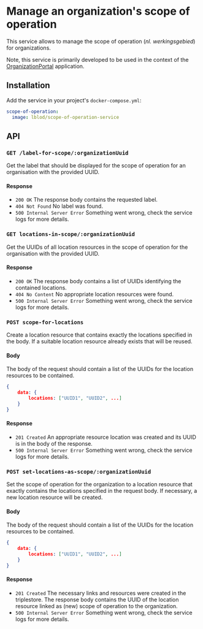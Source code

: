 # Manage an organization's scope of operation

This service allows to manage the scope of operation (*nl. werkingsgebied*) for organizations.

Note, this service is primarily developed to be used in the context of the [OrganizationPortal](https://github.com/lblod/app-organization-portal) application.

## Installation
Add the service in your project's `docker-compose.yml`:

```yaml
scope-of-operation:
  image: lblod/scope-of-operation-service
```

## API
### `GET /label-for-scope/:organizationUuid`
Get the label that should be displayed for the scope of operation for an organisation with the provided UUID.

#### Response
- `200 OK` The response body contains the requested label.
- `404 Not Found` No label was found.
- `500 Internal Server Error` Something went wrong, check the service logs for more details.

### `GET locations-in-scope/:organizationUuid`
Get the UUIDs of all location resources in the scope of operation for the organisation with the provided UUID.

#### Response
- `200 OK` The response body contains a list of UUIDs identifying the contained locations.
- `404 No Content` No appropriate location resources were found.
- `500 Internal Server Error` Something went wrong, check the service logs for more details.

### `POST scope-for-locations`
Create a location resource that contains exactly the locations specified in the body. If a suitable location resource already exists that will be reused.

#### Body
The body of the request should contain a list of the UUIDs for the location resources to be contained.

```json
{
    data: {
        locations: ["UUID1", "UUID2", ...]
    }
}
```

#### Response
- `201 Created` An appropriate resource location was created and its UUID is in the body of the response.
- `500 Internal Server Error` Something went wrong, check the service logs for more details.

### `POST set-locations-as-scope/:organizationUuid`
Set the scope of operation for the organization to a location resource that exactly contains the locations specified in the request body. If necessary, a new location resource will be created.

#### Body
The body of the request should contain a list of the UUIDs for the location resources to be contained.

```json
{
    data: {
        locations: ["UUID1", "UUID2", ...]
    }
}
```

#### Response
- `201 Created` The necessary links and resources were created in the triplestore. The response body contains the UUID of the location resource linked as (new) scope of operation to the organization.
- `500 Internal Server Error` Something went wrong, check the service logs for more details.
